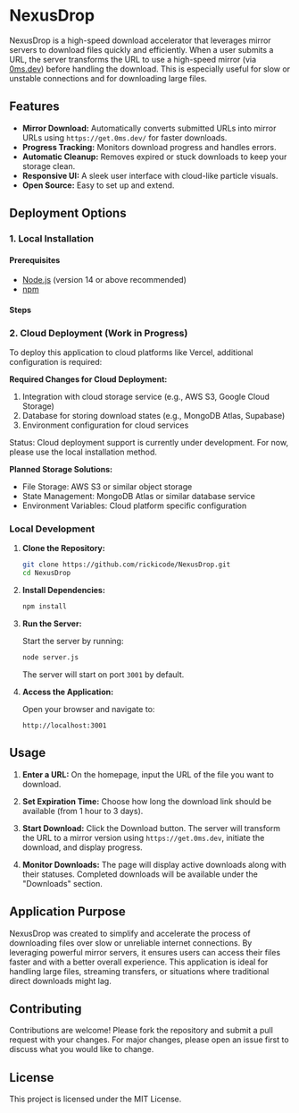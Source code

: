 # NexusDrop

NexusDrop is a high-speed download accelerator that leverages mirror servers to download files quickly and efficiently. When a user submits a URL, the server transforms the URL to use a high-speed mirror (via [0ms.dev](https://0ms.dev/mirrors)) before handling the download. This is especially useful for slow or unstable connections and for downloading large files.

## Features

- **Mirror Download:** Automatically converts submitted URLs into mirror URLs using `https://get.0ms.dev/` for faster downloads.
- **Progress Tracking:** Monitors download progress and handles errors.
- **Automatic Cleanup:** Removes expired or stuck downloads to keep your storage clean.
- **Responsive UI:** A sleek user interface with cloud-like particle visuals.
- **Open Source:** Easy to set up and extend.

## Deployment Options

### 1. Local Installation

#### Prerequisites

- [Node.js](https://nodejs.org/) (version 14 or above recommended)
- [npm](https://www.npmjs.com/)

#### Steps

### 2. Cloud Deployment (Work in Progress)

To deploy this application to cloud platforms like Vercel, additional configuration is required:

**Required Changes for Cloud Deployment:**
1. Integration with cloud storage service (e.g., AWS S3, Google Cloud Storage)
2. Database for storing download states (e.g., MongoDB Atlas, Supabase)
3. Environment configuration for cloud services

Status: Cloud deployment support is currently under development. For now, please use the local installation method.

**Planned Storage Solutions:**
- File Storage: AWS S3 or similar object storage
- State Management: MongoDB Atlas or similar database service
- Environment Variables: Cloud platform specific configuration

### Local Development

1. **Clone the Repository:**

   ```bash
   git clone https://github.com/rickicode/NexusDrop.git
   cd NexusDrop
   ```

2. **Install Dependencies:**

   ```bash
   npm install
   ```

3. **Run the Server:**

   Start the server by running:

   ```bash
   node server.js
   ```

   The server will start on port `3001` by default.

4. **Access the Application:**

   Open your browser and navigate to:
   
   ```url
   http://localhost:3001
   ```

## Usage

1. **Enter a URL:** On the homepage, input the URL of the file you want to download.
   
2. **Set Expiration Time:** Choose how long the download link should be available (from 1 hour to 3 days).

3. **Start Download:** Click the Download button. The server will transform the URL to a mirror version using `https://get.0ms.dev`, initiate the download, and display progress.

4. **Monitor Downloads:** The page will display active downloads along with their statuses. Completed downloads will be available under the "Downloads" section.

## Application Purpose

NexusDrop was created to simplify and accelerate the process of downloading files over slow or unreliable internet connections. By leveraging powerful mirror servers, it ensures users can access their files faster and with a better overall experience. This application is ideal for handling large files, streaming transfers, or situations where traditional direct downloads might lag.

## Contributing

Contributions are welcome! Please fork the repository and submit a pull request with your changes. For major changes, please open an issue first to discuss what you would like to change.

## License

This project is licensed under the MIT License.
